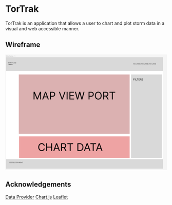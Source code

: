 # TorTrak

TorTrak is an application that allows a user to chart and plot storm data in a visual and web accessible manner.

## Wireframe

![TorTrak Wireframe](/img/wireframe.png "TorTrak Wireframe")

## Acknowledgements

[Data Provider](https://www.spc.noaa.gov/)
[Chart.js](https://www.chartjs.org/)
[Leaflet](https://leafletjs.com/)
